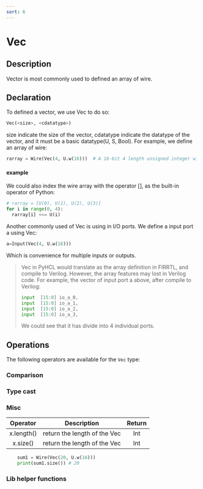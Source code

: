 ```yaml
---
sort: 6
---
```

# Vec
## Description
Vector is most commonly used to defined an array of wire. 

## Declaration
To defined a vector, we use Vec to do so:

```python
Vec(<size>, <cdatatype>)
```

size indicate the size of the vector, cdatatype indicate the datatype of the vector, and it must be a basic datatype(U, S, Bool). For example, we define an array of wire:

```python
rarray = Wire(Vec(4, U.w(16)))	# A 16-bit 4 length unsigned integer wire array
```

#### example

We could also index the wire array with the operator [], as the built-in operator of Python:

```python
# rarray = [U(0), U(1), U(2), U(3)]
for i in range(0, 4):
  rarray[i] <<= U(i)
```

Another commonly used of Vec is using in I/O ports. We define a input port a using Vec:
```python
a=Input(Vec(4, U.w(16)))
```
Which is convenience for multiple inputs or outputs.

> Vec in PyHCL would translate as the array definition in FIRRTL, and compile to Verilog. However, the array features may lost in Verilog code. For example, the vector of input port a above, after compile to Verilog:
> ```python
> input  [15:0] io_a_0,
> input  [15:0] io_a_1,
> input  [15:0] io_a_2,
> input  [15:0] io_a_3,
>```
> We could see that it has divide into 4 individual ports.

## Operations
The following operators are available for the `Vec` type:
### Comparison
### Type cast
### Misc

|  Operator  |         Description          | Return |
|:----------:|:----------------------------:|:------:|
| x.length() | return the length of the Vec |  Int   |
|  x.size()  | return the length of the Vec |  Int   |

```python
    sum1 = Wire(Vec(20, U.w(16)))
    print(sum1.size()) # 20
```
### Lib helper functions